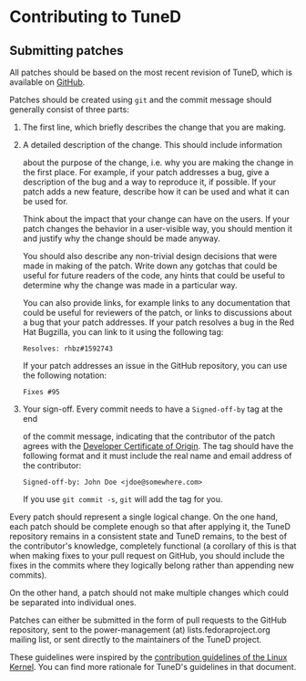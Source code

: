 Contributing to TuneD
=====================

Submitting patches
------------------

All patches should be based on the most recent revision of TuneD, which is
available on [GitHub](https://github.com/redhat-performance/tuned).

Patches should be created using `git` and the commit message should generally
consist of three parts:

1. The first line, which briefly describes the change that you are making.
2. A detailed description of the change. This should include information

   about the purpose of the change, i.e. why you are making the change in
   the first place. For example, if your patch addresses a bug, give
   a description of the bug and a way to reproduce it, if possible. If your
   patch adds a new feature, describe how it can be used and what it can be
   used for.

   Think about the impact that your change can have on the users. If your
   patch changes the behavior in a user-visible way, you should mention it
   and justify why the change should be made anyway.

   You should also describe any non-trivial design decisions that were made
   in making of the patch. Write down any gotchas that could be useful for
   future readers of the code, any hints that could be useful to determine
   why the change was made in a particular way.

   You can also provide links, for example links to any documentation that
   could be useful for reviewers of the patch, or links to discussions about
   a bug that your patch addresses. If your patch resolves a bug in the Red Hat
   Bugzilla, you can link to it using the following tag:

   `Resolves: rhbz#1592743`

   If your patch addresses an issue in the GitHub repository, you can use
   the following notation:

   `Fixes #95`

3. Your sign-off. Every commit needs to have a `Signed-off-by` tag at the end

   of the commit message, indicating that the contributor of the patch agrees
   with the [Developer Certificate of Origin](/DCO). The tag should have the
   following format and it must include the real name and email address of
   the contributor:

   `Signed-off-by: John Doe <jdoe@somewhere.com>`

   If you use `git commit -s`, `git` will add the tag for you.

Every patch should represent a single logical change. On the one hand, each
patch should be complete enough so that after applying it, the TuneD repository
remains in a consistent state and TuneD remains, to the best of the
contributor's knowledge, completely functional (a corollary of this is that
when making fixes to your pull request on GitHub, you should include the fixes
in the commits where they logically belong rather than appending new commits).

On the other hand, a patch should not make multiple changes which could be
separated into individual ones.

Patches can either be submitted in the form of pull requests to the GitHub
repository, sent to the power-management (at) lists.fedoraproject.org mailing
list, or sent directly to the maintainers of the TuneD project.

These guidelines were inspired by the [contribution guidelines of the Linux
Kernel](https://www.kernel.org/doc/html/latest/process/submitting-patches.html).
You can find more rationale for TuneD's guidelines in that document.
